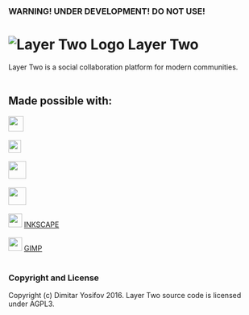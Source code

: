### WARNING! UNDER DEVELOPMENT! DO NOT USE!

# ![Layer Two Logo](https://avatars3.githubusercontent.com/u/30439789?v=4&s=45 "Layer Two logo") Layer Two
Layer Two is a social collaboration platform for modern communities.
</br>
</br>
## Made possible with:

[<img src="https://elixir-lang.org/images/logo/logo.png" height= 30>](https://elixir-lang.org/)
</br>
</br>
[<img src="https://raw.githubusercontent.com/phoenixframework/phoenix/master/priv/static/phoenix.png" height= 25>](http://www.phoenixframework.org/)
</br>
</br>
[<img src="https://neo4j.com/wp-content/themes/neo4jweb/assets/images/neo4j-logo-2015.png" height= 35>](https://neo4j.com/)
</br>
</br>
[<img src="https://download.blender.org/institute/logos/blender-socket.png" height= 35>](https://www.blender.org/)
</br>
</br>
[<img src="https://media.inkscape.org/static/images/inkscape-logo.svg" height= 27>](https://inkscape.org/en/) [INKSCAPE](https://inkscape.org/en/ "INKSCAPE")
</br>
</br>
[<img src="https://www.gimp.org/images/frontpage/wilber-big.png" height= 27>](https://www.gimp.org/) [GIMP](https://www.gimp.org/ "GIMP")
</br>
</br>
### Copyright and License
Copyright (c) Dimitar Yosifov 2016. Layer Two source code is licensed under AGPL3.
